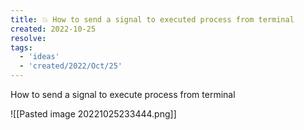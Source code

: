 ```yaml
---
title: 💥 How to send a signal to executed process from terminal
created: 2022-10-25
resolve: 
tags:
  - 'ideas'
  - 'created/2022/Oct/25'
---
```


How to send a signal to execute process from terminal

![[Pasted image 20221025233444.png]]